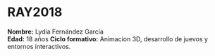 # RAY2018
**Nombre:** Lydia Fernández García   
**Edad:** 18 años
**Ciclo formativo:** Animacion 3D, desarrollo de juevos y entornos interactivos.


